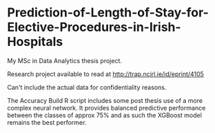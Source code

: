 # Prediction-of-Length-of-Stay-for-Elective-Procedures-in-Irish-Hospitals
My MSc in Data Analytics thesis project.

Research project available to read at http://trap.ncirl.ie/id/eprint/4105

Can't include the actual data for confidentiality reasons.

The Accuracy Build R script includes some post thesis use of a more complex neural network. It provides balanced predictive performance between the classes of approx 75% and as such the XGBoost model remains the best performer.
